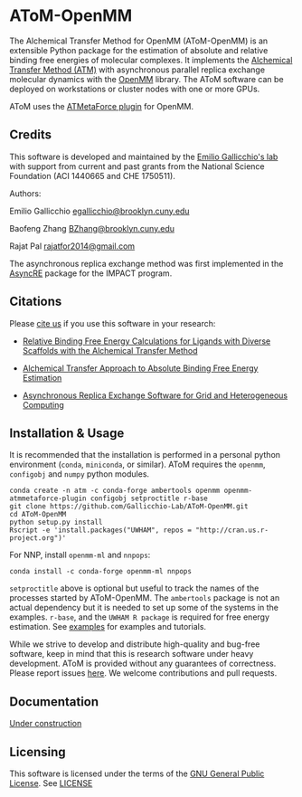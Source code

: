 AToM-OpenMM
==============

The Alchemical Transfer Method for OpenMM (AToM-OpenMM) is an extensible Python package for the estimation of absolute and relative binding free energies of molecular complexes. It implements the [Alchemical Transfer Method (ATM)](https://pubs.acs.org/doi/10.1021/acs.jcim.1c01129) with  asynchronous parallel replica exchange molecular dynamics with the [OpenMM](https://github.com/openmm) library. The AToM software can be deployed on workstations or cluster nodes with one or more GPUs.

AToM uses the [ATMetaForce plugin](https://github.com/Gallicchio-Lab/openmm-atmmetaforce-plugin) for OpenMM.

Credits
-------

This software is developed and maintained by the [Emilio Gallicchio's lab](http://www.compmolbiophysbc.org) with support from current and past grants from the National Science Foundation (ACI 1440665 and CHE 1750511).

Authors:

Emilio Gallicchio <egallicchio@brooklyn.cuny.edu>

Baofeng Zhang BZhang@brooklyn.cuny.edu

Rajat Pal <rajatfor2014@gmail.com>

The asynchronous replica exchange method was first implemented in the [AsyncRE](https://github.com/ComputationalBiophysicsCollaborative/AsyncRE) package for the IMPACT program.

Citations
---------

Please [cite us](http://www.compmolbiophysbc.org/publications) if you use this software in your research:

- [Relative Binding Free Energy Calculations for Ligands with Diverse Scaffolds with the Alchemical Transfer Method](https://pubs.acs.org/doi/10.1021/acs.jcim.1c01129)

- [Alchemical Transfer Approach to Absolute Binding Free Energy Estimation](https://pubs.acs.org/doi/10.1021/acs.jctc.1c00266)

- [Asynchronous Replica Exchange Software for Grid and Heterogeneous Computing](http://www.compmolbiophysbc.org/publications#asyncre_software_2015)

Installation & Usage
--------------------

It is recommended that the installation is performed in a personal python environment (`conda`, `miniconda`, or similar). AToM requires the `openmm`, `configobj` and `numpy` python modules. 

```
conda create -n atm -c conda-forge ambertools openmm openmm-atmmetaforce-plugin configobj setproctitle r-base
git clone https://github.com/Gallicchio-Lab/AToM-OpenMM.git
cd AToM-OpenMM
python setup.py install
Rscript -e 'install.packages("UWHAM", repos = "http://cran.us.r-project.org")' 
```

For NNP, install `openmm-ml` and `nnpops`:
```
conda install -c conda-forge openmm-ml nnpops
```

`setproctitle` above is optional but useful to track the names of the processes started by AToM-OpenMM. The `ambertools` package is not an actual dependency but it is needed to set up some of the systems in the examples. `r-base`, and the `UWHAM R package` is required for free energy estimation. See [examples](examples/) for examples and tutorials.

While we strive to develop and distribute high-quality and bug-free software, keep in mind that this is research software under heavy development. AToM is provided without any guarantees of correctness. Please report issues [here](https://github.com/Gallicchio-Lab/AToM-OpenMM/issues). We welcome contributions and pull requests.

Documentation
-------------

[Under construction](https://www.compmolbiophysbc.org/atom-openmm)

Licensing
---------

 This software is licensed under the terms of the [GNU General Public License](http://opensource.org/licenses/GPL-3.0). See [LICENSE](LICENSE)
